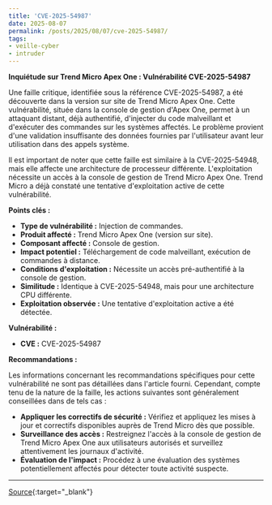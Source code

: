 ```yaml
---
title: 'CVE-2025-54987'
date: 2025-08-07
permalink: /posts/2025/08/07/cve-2025-54987/
tags:
- veille-cyber
- intruder
---
```

**Inquiétude sur Trend Micro Apex One : Vulnérabilité CVE-2025-54987**

Une faille critique, identifiée sous la référence CVE-2025-54987, a été découverte dans la version sur site de Trend Micro Apex One. Cette vulnérabilité, située dans la console de gestion d'Apex One, permet à un attaquant distant, déjà authentifié, d'injecter du code malveillant et d'exécuter des commandes sur les systèmes affectés. Le problème provient d'une validation insuffisante des données fournies par l'utilisateur avant leur utilisation dans des appels système.

Il est important de noter que cette faille est similaire à la CVE-2025-54948, mais elle affecte une architecture de processeur différente. L'exploitation nécessite un accès à la console de gestion de Trend Micro Apex One. Trend Micro a déjà constaté une tentative d'exploitation active de cette vulnérabilité.

**Points clés :**

*   **Type de vulnérabilité :** Injection de commandes.
*   **Produit affecté :** Trend Micro Apex One (version sur site).
*   **Composant affecté :** Console de gestion.
*   **Impact potentiel :** Téléchargement de code malveillant, exécution de commandes à distance.
*   **Conditions d'exploitation :** Nécessite un accès pré-authentifié à la console de gestion.
*   **Similitude :** Identique à CVE-2025-54948, mais pour une architecture CPU différente.
*   **Exploitation observée :** Une tentative d'exploitation active a été détectée.

**Vulnérabilité :**

*   **CVE :** CVE-2025-54987

**Recommandations :**

Les informations concernant les recommandations spécifiques pour cette vulnérabilité ne sont pas détaillées dans l'article fourni. Cependant, compte tenu de la nature de la faille, les actions suivantes sont généralement conseillées dans de tels cas :

*   **Appliquer les correctifs de sécurité :** Vérifiez et appliquez les mises à jour et correctifs disponibles auprès de Trend Micro dès que possible.
*   **Surveillance des accès :** Restreignez l'accès à la console de gestion de Trend Micro Apex One aux utilisateurs autorisés et surveillez attentivement les journaux d'activité.
*   **Évaluation de l'impact :** Procédez à une évaluation des systèmes potentiellement affectés pour détecter toute activité suspecte.

---
[Source](https://cvemon.intruder.io/cves/CVE-2025-54987){:target="_blank"}
